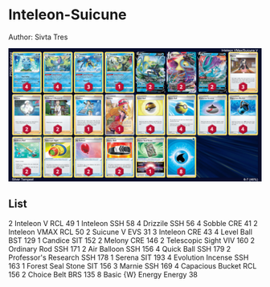 # Inteleon-Suicune

Author: Sivta Tres

![decklist](../../!Images/Standard/2SWSH-SIT/Inteleon-Suicune.PNG)

## List
2 Inteleon V RCL 49
1 Inteleon SSH 58
4 Drizzile SSH 56
4 Sobble CRE 41
2 Inteleon VMAX RCL 50
2 Suicune V EVS 31
3 Inteleon CRE 43
4 Level Ball BST 129
1 Candice SIT 152
2 Melony CRE 146
2 Telescopic Sight VIV 160
2 Ordinary Rod SSH 171
2 Air Balloon SSH 156
4 Quick Ball SSH 179
2 Professor's Research SSH 178
1 Serena SIT 193
4 Evolution Incense SSH 163
1 Forest Seal Stone SIT 156
3 Marnie SSH 169
4 Capacious Bucket RCL 156
2 Choice Belt BRS 135
8 Basic {W} Energy Energy 38
